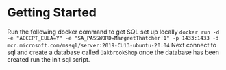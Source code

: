 # Getting Started
Run the following docker command to get SQL set up locally `docker run -d -e "ACCEPT_EULA=Y" -e "SA_PASSWORD=MargretThatcher!1" -p 1433:1433 -d mcr.microsoft.com/mssql/server:2019-CU13-ubuntu-20.04`
Next connect to sql and create a database called `OakbrookShop` once the database has been created run the init sql script.